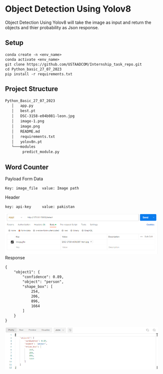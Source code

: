 # Object Detection Using Yolov8 
Object Detection Using Yolov8 will take the image as input and return the objects and thier probability as Json response.
## Setup
  ```code
  conda create -n <env_name>
  conda activate <env_name>
  git clone https://github.com/USTAADCOM/Internship_task_repo.git
  cd Python_basic_27_07_2023
  pip install -r requirements.txt
  ```
## Project Structure
```bash
Python_Basic_27_07_2023
   │   app.py
   │   best.pt
   │   DSC-3158-e04b081-leon.jpg
   │   image-1.png
   │   image.png
   │   README.md
   │   requirements.txt
   │   yolov8n.pt
   └───modules
        predict_module.py
```

## Word Counter 
Payload
Form Data
```code
Key: image_file  value: Image path
```
Header 
```code
key: api-key     value: pakistan
```
![Alt text](image.png) 
Response 
```code
{
    "object1": {
        "confidence": 0.89,
        "object": "person",
        "shape_box": [
            254,
            206,
            896,
            1664
        ]
    }
}
```
![Alt text](image-1.png)
